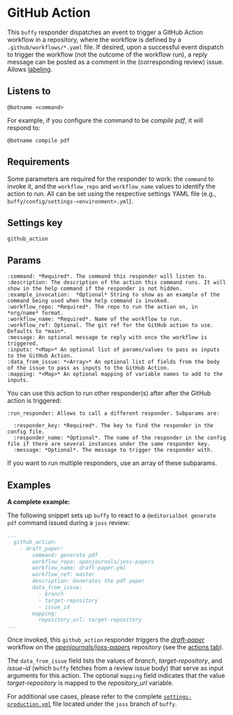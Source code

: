 GitHub Action
=============

This `buffy` responder dispatches an event to trigger a GitHub Action workflow in a repository, where the workflow is defined by a `.github/workflows/*.yaml` file. If desired, upon a successful event dispatch to trigger the workflow (not the outcome of the workflow run), a reply message can be posted as a comment in the (corresponding review) issue.
Allows [labeling](../labeling).

## Listens to

```
@botname <command>
```

For example, if you configure the command to be _compile pdf_, it will respond to:
```
@botname compile pdf
```

## Requirements

Some parameters are required for the responder to work: the `command` to invoke it, and the `workflow_repo` and `workflow_name` values to identify the action to run. All can be set using the respective settings YAML file (e.g., `buffy/config/settings-<environment>.yml`).

## Settings key

`github_action`

## Params
```eval_rst
:command: *Required*. The command this responder will listen to.
:description: The description of the action this command runs. It will show in the help command if the responder is not hidden.
:example_invocation:  *Optional* String to show as an example of the command being used when the help command is invoked.
:workflow_repo: *Required*. The repo to run the action on, in *org/name* format.
:workflow_name: *Required*. Name of the workflow to run.
:workflow_ref: Optional. The git ref for the GitHub action to use. Defaults to *main*.
:message: An optional message to reply with once the workflow is triggered.
:inputs: *<Map>* An optional list of params/values to pass as inputs to the GitHub Action.
:data_from_issue: *<Array>* An optional list of fields from the body of the issue to pass as inputs to the GitHub Action.
:mapping: *<Map>* An optional mapping of variable names to add to the inputs.

```

You can use this action to run other responder(s) after after the GitHub action is triggered:

```eval_rst
:run_responder: Allows to call a different responder. Subparams are:

  :responder_key: *Required*. The key to find the responder in the config file.
  :responder_name: *Optional*. The name of the responder in the config file if there are several instances under the same responder key.
  :message: *Optional*. The message to trigger the responder with.

```
If you want to run multiple responders, use an array of these subparams.


## Examples

**A complete example:**

The following snippet sets up `buffy` to react to a `@editorialbot generate pdf` command issued during a `joss` review:

```yaml
...
  github_action:
    - draft_paper:
        command: generate pdf
        workflow_repo: openjournals/joss-papers
        workflow_name: draft-paper.yml
        workflow_ref: master
        description: Generates the pdf paper
        data_from_issue:
          - branch
          - target-repository
          - issue_id
        mapping:
          repository_url: target-repository
...
```

Once invoked, this `github_action` responder triggers the [_draft-paper_](https://github.com/openjournals/joss-papers/blob/main/.github/workflows/draft-paper.yml) workflow on the [_openjournals/joss-papers_](https://github.com/openjournals/joss-papers) repository (see the [actions tab](https://github.com/openjournals/joss-papers/actions)). 

The `data_from_issue` field lists the values of _branch_, _target-repository_, and _issue-id_ (which `buffy` fetches from a review issue body) that serve as input arguments for this action. The optional `mapping` field indicates that the value _target-repository_ is mapped to the _repository_url_ variable.

For additional use cases, please refer to the complete [`settings-production.yml`](https://github.com/openjournals/buffy/blob/joss/config/settings-production.yml) file located under the `joss` branch of `buffy`.
